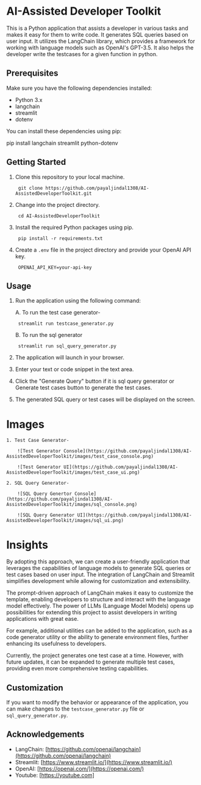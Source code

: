 #  AI-Assisted Developer Toolkit

This is a Python application that assists a developer in various tasks and makes it easy for them to write code. It generates SQL queries based on user input. It utilizes the LangChain library, which provides a framework for working with language models such as OpenAI's GPT-3.5.
It also helps the developer write the testcases for a given function in python.


## Prerequisites

Make sure you have the following dependencies installed:

- Python 3.x
- langchain
- streamlit
- dotenv

You can install these dependencies using pip:

pip install langchain streamlit python-dotenv

## Getting Started

1. Clone this repository to your local machine.

        git clone https://github.com/payaljindal1308/AI-AssistedDeveloperToolkit.git


2. Change into the project directory.

        cd AI-AssistedDeveloperToolkit


3. Install the required Python packages using pip.

        pip install -r requirements.txt


4. Create a `.env` file in the project directory and provide your OpenAI API key.

        OPENAI_API_KEY=your-api-key


## Usage

1. Run the application using the following command:

    A. To run the test case generator-

        streamlit run testcase_generator.py
    
    B. To run the sql generator

        streamlit run sql_query_generator.py


2. The application will launch in your browser.

3. Enter your text or code snippet in the text area.

4. Click the "Generate Query" button if it is sql query generator or Generate test cases button to generate the test cases.

5. The generated SQL query or test cases will be displayed on the screen.

# Images

    1. Test Case Generator-

        ![Test Generator Console](https://github.com/payaljindal1308/AI-AssistedDeveloperToolkit/images/test_case_console.png)

        ![Test Generator UI](https://github.com/payaljindal1308/AI-AssistedDeveloperToolkit/images/test_case_ui.png)

    2. SQL Query Generator- 

        ![SQL Query Genertor Console](https://github.com/payaljindal1308/AI-AssistedDeveloperToolkit/images/sql_console.png)

        ![SQL Query Generator UI](https://github.com/payaljindal1308/AI-AssistedDeveloperToolkit/images/sql_ui.png)


# Insights 

By adopting this approach, we can create a user-friendly application that leverages the capabilities of language models to generate SQL queries or test cases based on user input. The integration of LangChain and Streamlit simplifies development while allowing for customization and extensibility.

The prompt-driven approach of LangChain makes it easy to customize the template, enabling developers to structure and interact with the language model effectively. The power of LLMs (Language Model Models) opens up possibilities for extending this project to assist developers in writing applications with great ease.

For example, additional utilities can be added to the application, such as a code generator utility or the ability to generate environment files, further enhancing its usefulness to developers.

Currently, the project generates one test case at a time. However, with future updates, it can be expanded to generate multiple test cases, providing even more comprehensive testing capabilities.

## Customization

If you want to modify the behavior or appearance of the application, you can make changes to the `testcase_generator.py` file or `sql_query_generator.py`.


## Acknowledgements

- LangChain: [https://github.com/openai/langchain](https://github.com/openai/langchain)
- Streamlit: [https://www.streamlit.io/](https://www.streamlit.io/)
- OpenAI: [https://openai.com/](https://openai.com/)
- Youtube: [https://youtube.com]
